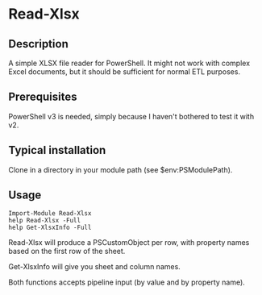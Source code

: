 ﻿Read-Xlsx
=========

Description
-----------
A simple XLSX file reader for PowerShell. It might not work with complex Excel documents, but it should be sufficient for normal ETL purposes.

Prerequisites
-------------
PowerShell v3 is needed, simply because I haven't bothered to test
it with v2.

Typical installation
--------------------
Clone in a directory in your module path (see $env:PSModulePath).

Usage
-----
    Import-Module Read-Xlsx
    help Read-Xlsx -Full
    help Get-XlsxInfo -Full

Read-Xlsx will produce a PSCustomObject per row, with property names based on the first row of the sheet.

Get-XlsxInfo will give you sheet and column names.

Both functions accepts pipeline input (by value and by property name).